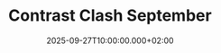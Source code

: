 ---
title: Contrast Clash September
date: 2025-09-27T10:00:00.000+02:00
game: kill-team
url: https://www.bestcoastpairings.com/event/dzBkhe1XwnnX
---
